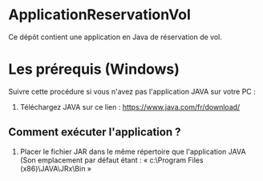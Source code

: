 # ApplicationReservationVol
Ce dépôt contient une application en Java de réservation de vol.

# Les prérequis (Windows)
Suivre cette procédure si vous n'avez pas l'application JAVA sur votre PC :

1. Téléchargez JAVA sur ce lien : https://www.java.com/fr/download/

## Comment exécuter l'application ?

1. Placer le fichier JAR dans le même répertoire que l'application JAVA (Son emplacement par défaut étant : « c:\Program Files (x86)\JAVA\JRx\Bin »
